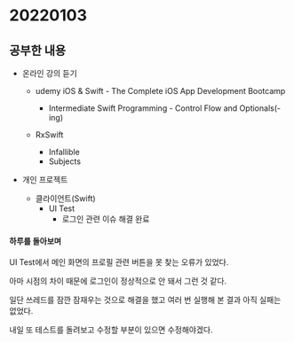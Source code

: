 # 20220103

## 공부한 내용
+ 온라인 강의 듣기
  - udemy iOS & Swift - The Complete iOS App Development Bootcamp
    * Intermediate Swift Programming - Control Flow and Optionals(-ing)

  - RxSwift
    * Infallible
    * Subjects

+ 개인 프로젝트
  - 클라이언트(Swift)
    * UI Test
      + 로그인 관련 이슈 해결 완료
      
#### 하루를 돌아보며
UI Test에서 메인 화면의 프로필 관련 버튼을 못 찾는 오류가 있었다.

아마 시점의 차이 때문에 로그인이 정상적으로 안 돼서 그런 것 같다.

일단 쓰레드를 잠깐 잠재우는 것으로 해결을 했고 여러 번 실행해 본 결과 아직 실패는 없었다.

내일 또 테스트를 돌려보고 수정할 부분이 있으면 수정해야겠다.
